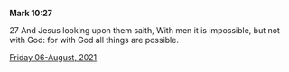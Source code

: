 **Mark 10:27**

27 And Jesus looking upon them saith, With men it is impossible, but not with God: for with God all things are possible.

[Friday 06-August, 2021](https://t.me/s/daily_scripture)

